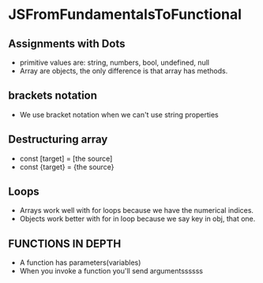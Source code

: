 # JSFromFundamentalsToFunctional

## Assignments with Dots
- primitive values are: string, numbers, bool, undefined, null
- Array are objects, the only difference is that array has methods.
## brackets notation
- We use bracket notation when we can't use string properties

## Destructuring array
- const [target] = [the source]
- const {target} = {the source}

## Loops
- Arrays work well with for loops because we have the numerical indices.
- Objects work better with for in loop because we say key in obj, that one.


##  FUNCTIONS IN DEPTH
- A function has parameters(variables)
- When you invoke a function you'll send argumentssssss